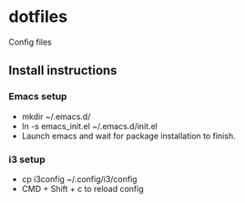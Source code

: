 # dotfiles
Config files

## Install instructions

### Emacs setup
* mkdir ~/.emacs.d/
* ln -s emacs_init.el ~/.emacs.d/init.el
* Launch emacs and wait for package installation to finish.

### i3 setup
* cp i3config ~/.config/i3/config
* CMD + Shift + c to reload config